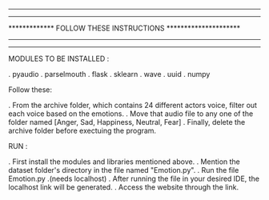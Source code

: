 *****************************************************************
*****************************************************************
*************   FOLLOW THESE INSTRUCTIONS   *********************
*****************************************************************
*****************************************************************


MODULES TO BE INSTALLED : 

. pyaudio
. parselmouth
. flask
. sklearn
. wave
. uuid
. numpy

Follow these: 

. From the archive folder, which contains 24 different actors voice, filter out each voice based on the emotions.
. Move that audio file to any one of the folder named [Anger, Sad, Happiness, Neutral, Fear]
. Finally, delete the archive folder before exectuing the program.


RUN :

. First install the modules and libraries mentioned above.
. Mention the dataset folder's directory in the file named "Emotion.py".
. Run the file Emotion.py .(needs localhost)
. After running the file in your desired IDE, the localhost link will be generated.
. Access the website through the link. 
